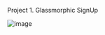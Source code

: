 Project 1. Glassmorphic SignUp

![image](https://user-images.githubusercontent.com/84672321/223364640-75e1f5fd-41ba-47d9-b747-729f114055fd.png)
